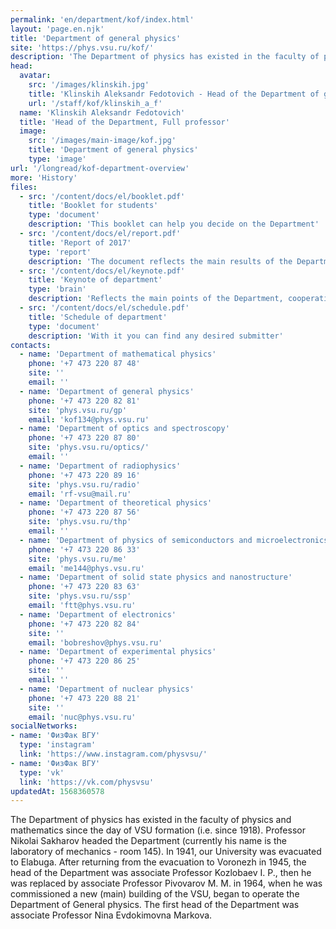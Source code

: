 ```yaml
---
permalink: 'en/department/kof/index.html'
layout: 'page.en.njk'
title: 'Department of general physics'
site: 'https://phys.vsu.ru/kof/'
description: 'The Department of physics has existed in the faculty of physics and mathematics since the day of VSU formation (i.e. since 1918). Professor Nikolai Sakharov headed the Department (currently his name is the laboratory of mechanics - room 145). In 1941, our University was evacuated to Elabuga. After returning from the evacuation to Voronezh in 1945, the head of the Department was associate Professor Kozlobaev I. P., then he was replaced by associate Professor Pivovarov M. M. in 1964, when he was commissioned a new (main) building of the VSU, began to operate the Department of General physics. The first head of the Department was associate Professor Nina Evdokimovna Markova.'
head:
  avatar:
    src: '/images/klinskih.jpg'
    title: 'Klinskih Aleksandr Fedotovich - Head of the Department of general physics'
    url: '/staff/kof/klinskih_a_f'
  name: 'Klinskih Aleksandr Fedotovich'
  title: 'Head of the Department, Full professor'
  image:
    src: '/images/main-image/kof.jpg'
    title: 'Department of general physics'
    type: 'image'
url: '/longread/kof-department-overview'
more: 'History'
files:
  - src: '/content/docs/el/booklet.pdf'
    title: 'Booklet for students'
    type: 'document'
    description: 'This booklet can help you decide on the Department'
  - src: '/content/docs/el/report.pdf'
    title: 'Report of 2017'
    type: 'report'
    description: 'The document reflects the main results of the Department'
  - src: '/content/docs/el/keynote.pdf'
    title: 'Keynote of department'
    type: 'brain'
    description: 'Reflects the main points of the Department, cooperation and scientific achievements'
  - src: '/content/docs/el/schedule.pdf'
    title: 'Schedule of department'
    type: 'document'
    description: 'With it you can find any desired submitter'
contacts:
  - name: 'Department of mathematical physics'
    phone: '+7 473 220 87 48'
    site: ''
    email: ''
  - name: 'Department of general physics'
    phone: '+7 473 220 82 81'
    site: 'phys.vsu.ru/gp'
    email: 'kof134@phys.vsu.ru'
  - name: 'Department of optics and spectroscopy'
    phone: '+7 473 220 87 80'
    site: 'phys.vsu.ru/optics/'
    email: ''
  - name: 'Department of radiophysics'
    phone: '+7 473 220 89 16'
    site: 'phys.vsu.ru/radio'
    email: 'rf-vsu@mail.ru'
  - name: 'Department of theoretical physics'
    phone: '+7 473 220 87 56'
    site: 'phys.vsu.ru/thp'
    email: ''
  - name: 'Department of physics of semiconductors and microelectronics'
    phone: '+7 473 220 86 33'
    site: 'phys.vsu.ru/me'
    email: 'me144@phys.vsu.ru'
  - name: 'Department of solid state physics and nanostructure'
    phone: '+7 473 220 83 63'
    site: 'phys.vsu.ru/ssp'
    email: 'ftt@phys.vsu.ru'
  - name: 'Department of electronics'
    phone: '+7 473 220 82 84'
    site: ''
    email: 'bobreshov@phys.vsu.ru'
  - name: 'Department of experimental physics'
    phone: '+7 473 220 86 25'
    site: ''
    email: ''
  - name: 'Department of nuclear physics'
    phone: '+7 473 220 88 21'
    site: ''
    email: 'nuc@phys.vsu.ru'
socialNetworks:
- name: 'ФизФак ВГУ'
  type: 'instagram'
  link: 'https://www.instagram.com/physvsu/'
- name: 'ФизФак ВГУ'
  type: 'vk'
  link: 'https://vk.com/physvsu'
updatedAt: 1568360578
---
```

The Department of physics has existed in the faculty of physics and mathematics since the day of VSU formation (i.e. since 1918). Professor Nikolai Sakharov headed the Department (currently his name is the laboratory of mechanics - room 145). In 1941, our University was evacuated to Elabuga. After returning from the evacuation to Voronezh in 1945, the head of the Department was associate Professor Kozlobaev I. P., then he was replaced by associate Professor Pivovarov M. M. in 1964, when he was commissioned a new (main) building of the VSU, began to operate the Department of General physics. The first head of the Department was associate Professor Nina Evdokimovna Markova.
